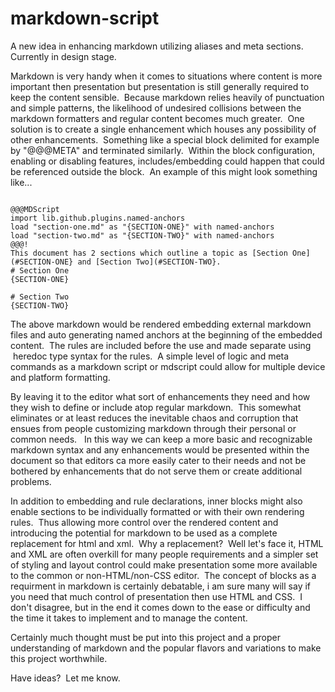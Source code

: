 # markdown-script

A new idea in enhancing markdown utilizing aliases and meta sections. Currently in design stage.

Markdown is very handy when it comes to situations where content is more important then presentation but presentation is still generally required to keep the content sensible.  Because markdown relies heavily of punctuation and simple patterns, the likelihood of undesired collisions between the markdown formatters and regular content becomes much greater.  One solution is to create a single enhancement which houses any possibility of other enhancements.  Something like a special block delimited for example by "@@@META" and terminated similarly.  Within the block configuration, enabling or disabling features, includes/embedding could happen that could be referenced outside the block.  An example of this might look something like...

```

@@@MDScript
import lib.github.plugins.named-anchors
load "section-one.md" as "{SECTION-ONE}" with named-anchors
load "section-two.md" as "{SECTION-TWO}" with named-anchors
@@@!
This document has 2 sections which outline a topic as [Section One](#SECTION-ONE} and [Section Two](#SECTION-TWO}.
# Section One
{SECTION-ONE}

# Section Two
{SECTION-TWO}
```

The above markdown would be rendered embedding external markdown files and auto generating named anchors at the beginning of the embedded content.  The rules are included before the use and made separate using  heredoc type syntax for the rules.  A simple level of logic and meta commands as a markdown script or mdscript could allow for multiple device and platform formatting. 

By leaving it to the editor what sort of enhancements they need and how they wish to define or include atop regular markdown.  This somewhat eliminates or at least reduces the inevitable chaos and corruption that ensues from people customizing markdown through their personal or common needs.   In this way we can keep a more basic and recognizable markdown syntax and any enhancements would be presented within the document so that editors ca more easily cater to their needs and not be bothered by enhancements that do not serve them or create additional problems.

In addition to embedding and rule declarations, inner blocks might also enable sections to be individually formatted or with their own rendering rules.  Thus allowing more control over the rendered content and introducing the potential for markdown to be used as a complete replacement for html and xml.  Why a replacement?  Well let's face it, HTML and XML are often overkill for many people requirements and a simpler set of styling and layout control could make presentation some more available to the common or non-HTML/non-CSS editor.  The concept of blocks as a requirment in markdown is certainly debatable, i am sure many will say if you need that much control of presentation then use HTML and CSS.  I don't disagree, but in the end it comes down to the ease or difficulty and the time it takes to implement and to manage the content.

Certainly much thought must be put into this project and a proper understanding of markdown and the popular flavors and variations to make this project worthwhile.

Have ideas?  Let me know.
